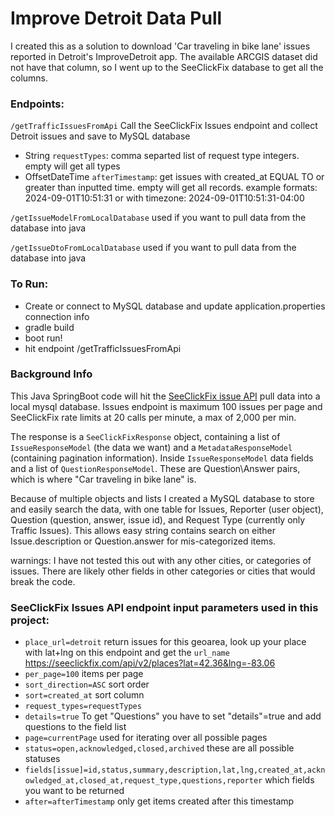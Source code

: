 # Improve Detroit Data Pull

I created this as a solution to download 'Car traveling in bike lane' issues reported in Detroit's ImproveDetroit app. The available ARCGIS dataset did not have that column, so I went up to the SeeClickFix database to get all the columns.

### Endpoints:

`/getTrafficIssuesFromApi` Call the SeeClickFix Issues endpoint and collect Detroit issues and save to MySQL database
- String `requestTypes`: comma separted list of request type integers. empty will get all types
- OffsetDateTime `afterTimestamp`: get issues with created_at EQUAL TO or greater than inputted time. empty will get all records. example formats: 2024-09-01T10:51:31 or with timezone: 2024-09-01T10:51:31-04:00

`/getIssueModelFromLocalDatabase` used if you want to pull data from the database into java

`/getIssueDtoFromLocalDatabase` used if you want to pull data from the database into java

### To Run:
- Create or connect to MySQL database and update application.properties connection info
- gradle build
- boot run!
- hit endpoint /getTrafficIssuesFromApi

### Background Info
This Java SpringBoot code will hit the [SeeClickFix issue API](https://dev.seeclickfix.com/v2/issues/) pull data into a local mysql database.
Issues endpoint is maximum 100 issues per page and SeeClickFix rate limits at 20 calls per minute, a max of 2,000 per min.


The response is a `SeeClickFixResponse` object, containing a list of `IssueResponseModel` (the data we want) and a `MetadataResponseModel` (containing pagination information). Inside `IssueResponseModel` data fields and a list of `QuestionResponseModel`. These are Question\Answer pairs, which is where "Car traveling in bike lane" is.

Because of multiple objects and lists I created a MySQL database to store and easily search the data, with one table for Issues, Reporter (user object), Question (question, answer, issue id), and Request Type (currently only Traffic Issues). This allows easy string contains search on either Issue.description or Question.answer for mis-categorized items.

warnings: I have not tested this out with any other cities, or categories of issues. There are likely other fields in other categories or cities that would break the code.

### SeeClickFix Issues API endpoint input parameters used in this project:
- `place_url=detroit` return issues for this geoarea, look up your place with lat+lng on this endpoint and get the `url_name` https://seeclickfix.com/api/v2/places?lat=42.36&lng=-83.06 
- `per_page=100` items per page
- `sort_direction=ASC` sort order
- `sort=created_at` sort column
- `request_types=requestTypes` 
- `details=true` To get "Questions" you have to set "details"=true and add questions to the field list
- `page=currentPage` used for iterating over all possible pages
- `status=open,acknowledged,closed,archived` these are all possible statuses
- `fields[issue]=id,status,summary,description,lat,lng,created_at,acknowledged_at,closed_at,request_type,questions,reporter` which fields you want to be returned
- `after=afterTimestamp` only get items created after this timestamp 
